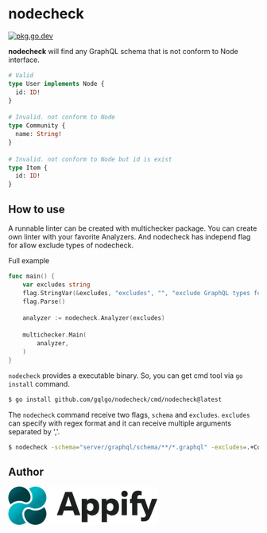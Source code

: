 # nodecheck

[![pkg.go.dev][gopkg-badge]][gopkg]

**nodecheck** will find any GraphQL schema that is not conform to Node interface.

```graphql
# Valid
type User implements Node {
  id: ID!
}

# Invalid. not conform to Node
type Community {
  name: String!
}

# Invalid. not conform to Node but id is exist 
type Item {
  id: ID!
}
```

## How to use

A runnable linter can be created with multichecker package.
You can create own linter with your favorite Analyzers.
And nodecheck has independ flag for allow exclude types of nodecheck.

Full example

```go
func main() {
	var excludes string
	flag.StringVar(&excludes, "excludes", "", "exclude GraphQL types for node check. it can specify multiple values separated by `,` and it can use regex(e.g .+Connection")
	flag.Parse()

	analyzer := nodecheck.Analyzer(excludes)

	multichecker.Main(
		analyzer,
	)
}
```

`nodecheck` provides a executable binary. So, you can get cmd tool via `go install` command.

```sh
$ go install github.com/gqlgo/nodecheck/cmd/nodecheck@latest
```

The `nodecheck` command receive two flags, `schema` and `excludes`. `excludes` can specify with regex format and it can receive multiple arguments separated by ','.

```sh
$ nodecheck -schema="server/graphql/schema/**/*.graphql" -excludes=.+Connection,.+Edge
```

## Author

[![Appify Technologies, Inc.](appify-logo.png)](http://github.com/appify-technologies)

<!-- links -->
[gopkg]: https://pkg.go.dev/github.com/gqlgo/nodecheck
[gopkg-badge]: https://pkg.go.dev/badge/github.com/gqlgo/nodecheck?status.svg


